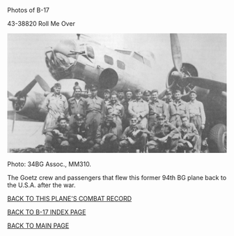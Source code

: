 
Photos of B-17






 




43-38820 Roll Me Over  
  

![](43-38820.jpg)  

Photo: 34BG Assoc., MM310.  

The Goetz crew and passengers that flew this former 94th BG plane back to the U.S.A. after the war.  
  

[BACK TO THIS PLANE'S COMBAT RECORD](b17s/43-38820.md)  

[BACK TO B-17 INDEX PAGE](000b17s.md)  

[BACK TO MAIN PAGE](index.html)


